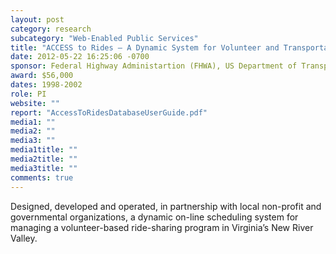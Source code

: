 ```yaml
---
layout: post
category: research
subcategory: "Web-Enabled Public Services"
title: "ACCESS to Rides – A Dynamic System for Volunteer and Transportation Resource Management"
date: 2012-05-22 16:25:06 -0700
sponsor: Federal Highway Administartion (FHWA), US Department of Transportation (USDOT)
award: $56,000
dates: 1998-2002
role: PI
website: ""
report: "AccessToRidesDatabaseUserGuide.pdf"
media1: ""
media2: ""
media3: ""
media1title: ""
media2title: ""
media3title: ""
comments: true
---
```


Designed, developed and operated, in partnership with local non-profit and governmental organizations, a dynamic on-line scheduling system for managing a volunteer-based ride-sharing program in Virginia’s New River Valley.

